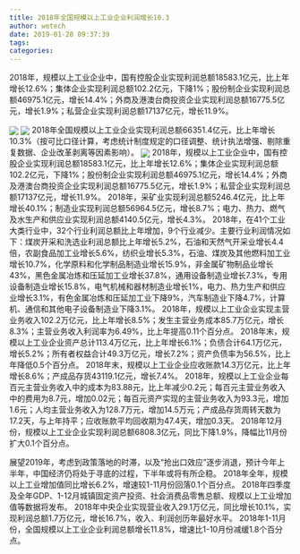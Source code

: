 ```yaml
---
title: 2018年全国规模以上工业企业利润增长10.3
author: wetech
date: 2019-01-28 09:37:39
tags: 
categories: 
---
```

2018年，规模以上工业企业中，国有控股企业实现利润总额18583.1亿元，比上年增长12.6%；集体企业实现利润总额102.2亿元，下降1%；股份制企业实现利润总额46975.1亿元，增长14.4%；外商及港澳台商投资企业实现利润总额16775.5亿元，增长1.9%；私营企业实现利润总额17137亿元，增长11.9%。
<!-- more -->
<img align="center" border="0" src="https://imgcdn.yicai.com/uppics/images/2019/01/85cb3e53a55230aaa402b01008186ac4.jpg" />
<img align="center" border="0" src="https://imgcdn.yicai.com/uppics/images/2019/01/8253d56beb319d05128ba923fb0b6c1c.jpg" />
2018年全国规模以上工业企业实现利润总额66351.4亿元，比上年增长10.3%（按可比口径计算，考虑统计制度规定的口径调整、统计执法增强、剔除重复数据、企业改革剥离等因素影响）。
<img align="center" border="0" src="https://imgcdn.yicai.com/uppics/images/2019/01/68c73c94595e6d6c2424faf65991a4f1.jpg" />
2018年，规模以上工业企业中，国有控股企业实现利润总额18583.1亿元，比上年增长12.6%；集体企业实现利润总额102.2亿元，下降1%；股份制企业实现利润总额46975.1亿元，增长14.4%；外商及港澳台商投资企业实现利润总额16775.5亿元，增长1.9%；私营企业实现利润总额17137亿元，增长11.9%。
2018年，采矿业实现利润总额5246.4亿元，比上年增长40.1%；制造业实现利润总额56964.5亿元，增长8.7%；电力、热力、燃气及水生产和供应业实现利润总额4140.5亿元，增长4.3%。
2018年，在41个工业大类行业中，32个行业利润总额比上年增加，9个行业减少。主要行业利润情况如下：煤炭开采和洗选业利润总额比上年增长5.2%，石油和天然气开采业增长4.4倍，农副食品加工业增长5.6%，纺织业增长5.3%，石油、煤炭及其他燃料加工业增长10.7%，化学原料和化学制品制造业增长15.9%，非金属矿物制品业增长43%，黑色金属冶炼和压延加工业增长37.8%，通用设备制造业增长7.3%，专用设备制造业增长15.8%，电气机械和器材制造业增长1%，电力、热力生产和供应业增长3.1%，有色金属冶炼和压延加工业下降9%，汽车制造业下降4.7%，计算机、通信和其他电子设备制造业下降3.1%。
2018年，规模以上工业企业实现主营业务收入102.2万亿元，比上年增长8.5%；发生主营业务成本85.7万亿元，增长8.3%；主营业务收入利润率为6.49%，比上年提高0.11个百分点。
2018年末，规模以上工业企业资产总计113.4万亿元，比上年增长6.1%；负债合计64.1万亿元，增长5.2%；所有者权益合计49.3万亿元，增长7.2%；资产负债率为56.5%，比上年降低0.5个百分点。
2018年末，规模以上工业企业应收账款14.3万亿元，比上年增长8.6%；产成品存货43119.1亿元，增长7.4%。
2018年，规模以上工业企业每百元主营业务收入中的成本为83.88元，比上年减少0.2元；每百元主营业务收入中的费用为8.7元，增加0.02元；每百元资产实现的主营业务收入为93.3元，增加1.6元；人均主营业务收入为128.7万元，增加14.5万元；产成品存货周转天数为17.2天，与上年持平；应收账款平均回收期为47.4天，增加0.3天。
2018年12月份，规模以上工业企业实现利润总额6808.3亿元，同比下降1.9%，降幅比11月份扩大0.1个百分点。
 
 
展望2019年，考虑到政策落地的时滞，以及“抢出口效应”逐步消退，预计今年上半年，中国经济仍将处于寻底的过程，下半年或将有所企稳。
2018年全年，规模以上工业增加值同比增长6.2%，增速较1-11月份回落0.1个百分点。
2018年四季度及全年GDP、1-12月城镇固定资产投资、社会消费品零售总额、规模以上工业增加值等数据将发布。
2018年中央企业实现营业收入29.1万亿元，同比增长10.1%，实现利润总额1.7万亿元，增长16.7%，收入、利润创历年最好水平。
2018年1-11月份，全国规模以上工业企业利润总额增长11.8%，增速比1-10月份减缓1.8个百分点。
